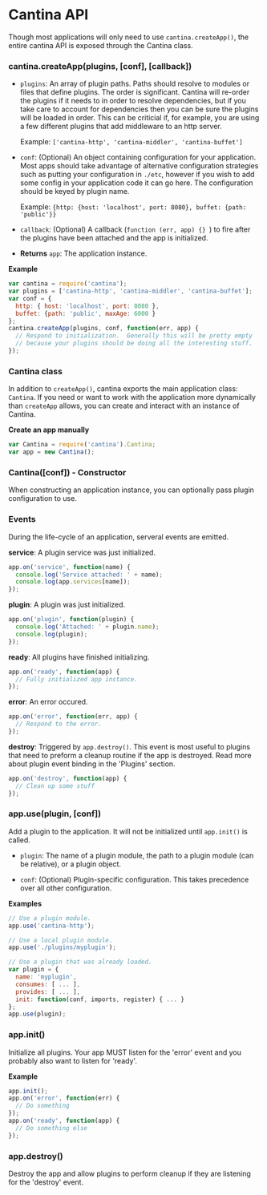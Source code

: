 Cantina API
===========

Though most applications will only need to use `cantina.createApp()`, the entire
cantina API is exposed through the Cantina class.

### cantina.createApp(plugins, [conf], [callback])
- `plugins`: An array of plugin paths. Paths should resolve to modules or
  files that define plugins. The order is significant. Cantina will
  re-order the plugins if it needs to in order to resolve dependencies, but
  if you take care to account for dependencies then you can be sure the plugins
  will be loaded in order. This can be criticial if, for example, you are
  using a few different plugins that add middleware to an http server.

  Example: `['cantina-http', 'cantina-middler', 'cantina-buffet']`

- `conf`: (Optional) An object containing configuration for your application.
  Most apps should take advantage of alternative configuration strategies such
  as putting your configuration in `./etc`, however if you wish to add some
  config in your application code it can go here. The configuration should be
  keyed by plugin name.

  Example: `{http: {host: 'localhost', port: 8080}, buffet: {path: 'public'}}`

- `callback`: (Optional) A callback (`function (err, app) {} `) to fire after the
  plugins have been attached and the app is initialized.

- **Returns** `app`: The application instance.

**Example**
```js
var cantina = require('cantina');
var plugins = ['cantina-http', 'cantina-middler', 'cantina-buffet'];
var conf = {
  http: { host: 'localhost', port: 8080 },
  buffet: {path: 'public', maxAge: 6000 }
};
cantina.createApp(plugins, conf, function(err, app) {
  // Respond to initialization.  Generally this will be pretty empty
  // because your plugins should be doing all the interesting stuff.
});
```

### Cantina class
In addition to `createApp()`, cantina exports the main application class: `Cantina`.
If you need or want to work with the application more dynamically than
`createApp` allows, you can create and interact with an instance of Cantina.

**Create an app manually**
```js
var Cantina = require('cantina').Cantina;
var app = new Cantina();
```

### Cantina([conf]) - Constructor
When constructing an application instance, you can optionally pass plugin
configuration to use.

### Events
During the life-cycle of an application, serveral events are emitted.

**service**: A plugin service was just initialized.
```js
app.on('service', function(name) {
  console.log('Service attached: ' + name);
  console.log(app.services[name]);
});
```

**plugin**: A plugin was just initialized.
```js
app.on('plugin', function(plugin) {
  console.log('Attached: ' + plugin.name);
  console.log(plugin);
});
```

**ready**: All plugins have finished initializing.
```js
app.on('ready', function(app) {
  // Fully initialized app instance.
});
```

**error**: An error occured.
```js
app.on('error', function(err, app) {
  // Respond to the error.
});
```

**destroy**: Triggered by `app.destroy()`. This event is most useful to plugins
that need to preform a cleanup routine if the app is destroyed. Read more about
plugin event binding in the 'Plugins' section.
```js
app.on('destroy', function(app) {
  // Clean up some stuff
});
```

### app.use(plugin, [conf])
Add a plugin to the application. It will not be initialized until `app.init()`
is called.

- `plugin`: The name of a plugin module, the path to a plugin module (can be relative),
  or a plugin object.

- `conf`: (Optional) Plugin-specific configuration. This takes precedence over all
  other configuration.

**Examples**
```js
// Use a plugin module.
app.use('cantina-http');

// Use a local plugin module.
app.use('./plugins/myplugin');

// Use a plugin that was already loaded.
var plugin = {
  name: 'myplugin',
  consumes: [ ... ],
  provides: [ ... ],
  init: function(conf, imports, register) { ... }
};
app.use(plugin);
```

### app.init()
Initialize all plugins. Your app MUST listen for the 'error' event and you
probably also want to listen for 'ready'.

**Example**
```js
app.init();
app.on('error', function(err) {
  // Do something
});
app.on('ready', function(app) {
  // Do something else
});
```

### app.destroy()
Destroy the app and allow plugins to perform cleanup if they are listening for
the 'destroy' event.

